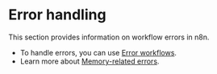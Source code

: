 # Error handling

This section provides information on workflow errors in n8n.

* To handle errors, you can use [Error workflows](/flow-logic/error-handling/error-workflows/).
* Learn more about [Memory-related errors](/flow-logic/error-handling/memory-errors/).
